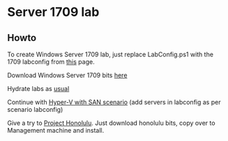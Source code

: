 # Server 1709 lab

## Howto
To create Windows Server 1709 lab, just replace LabConfig.ps1 with the 1709 labconfig from [this](https://github.com/Microsoft/ws2016lab/tree/master/1709/LabConfig.ps1) page.

Download Windows Server 1709 bits [here](https://www.microsoft.com/en-us/evalcenter/)

Hydrate labs as [usual](https://github.com/Microsoft/ws2016lab#howto)

Continue with [Hyper-V with SAN scenario](https://github.com/Microsoft/ws2016lab/tree/master/Scenarios/Hyper-V%201709%20with%20SAN) (add servers in labconfig as per scenario labconfig)

Give a try to [Project Honolulu](http://aka.ms/honoluludownload). Just download honolulu bits, copy over to Management machine and install.